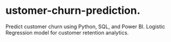# ustomer-churn-prediction.
Predict customer churn using Python, SQL, and Power BI. Logistic Regression model for customer retention analytics.
